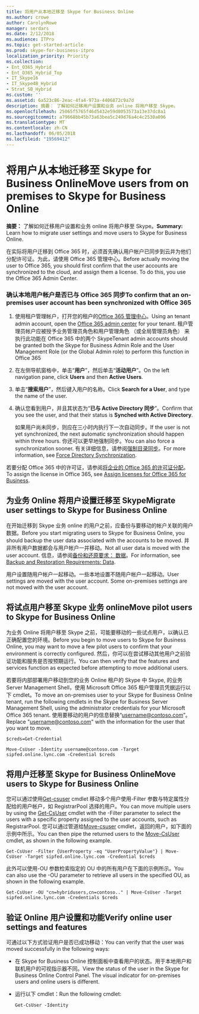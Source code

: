 ```yaml
---
title: 将用户从本地迁移至 Skype for Business Online
ms.author: crowe
author: CarolynRowe
manager: serdars
ms.date: 2/12/2018
ms.audience: ITPro
ms.topic: get-started-article
ms.prod: skype-for-business-itpro
localization_priority: Priority
ms.collection:
- Ent_O365_Hybrid
- Ent_O365_Hybrid_Top
- IT_Skype16
- IT_Skype4B_Hybrid
- Strat_SB_Hybrid
ms.custom: ''
ms.assetid: 6a523c86-2eac-4fa4-973a-4406872c9a7d
description: 摘要： 了解如何迁移用户设置和业务 online 将用户移至 Skype。
ms.openlocfilehash: 25065f5765f46d5432e59d8053573a13e37dc8a1
ms.sourcegitcommit: a79668bb45b73a63bea5c249d76a4c4c2530a096
ms.translationtype: MT
ms.contentlocale: zh-CN
ms.lasthandoff: 06/05/2018
ms.locfileid: "19569412"
---
```

# <a name="move-users-from-on-premises-to-skype-for-business-online"></a><span data-ttu-id="6be72-103">将用户从本地迁移至 Skype for Business Online</span><span class="sxs-lookup"><span data-stu-id="6be72-103">Move users from on premises to Skype for Business Online</span></span>
 
<span data-ttu-id="6be72-104">**摘要：** 了解如何迁移用户设置和业务 online 将用户移至 Skype。</span><span class="sxs-lookup"><span data-stu-id="6be72-104">**Summary:** Learn how to migrate user settings and move users to Skype for Business Online.</span></span>
  
<span data-ttu-id="6be72-p101">在实际将用户迁移到 Office 365 时，必须首先确认用户帐户已同步到云并为他们分配许可证。为此，请使用 Office 365 管理中心。</span><span class="sxs-lookup"><span data-stu-id="6be72-p101">Before actually moving the user to Office 365, you should first confirm that the user accounts are synchronized to the cloud, and assign them a license. To do this, you use the Office 365 Admin Center.</span></span>
  
### <a name="to-confirm-that-an-on-premises-user-account-has-been-synchronized-with-office-365"></a><span data-ttu-id="6be72-107">确认本地用户帐户是否已与 Office 365 同步</span><span class="sxs-lookup"><span data-stu-id="6be72-107">To confirm that an on-premises user account has been synchronized with Office 365</span></span>

1. <span data-ttu-id="6be72-108">使用租户管理帐户，打开您的租户的[Office 365 管理中心](https://portal.office.com/)。</span><span class="sxs-lookup"><span data-stu-id="6be72-108">Using an tenant admin account, open the [Office 365 admin center](https://portal.office.com/) for your tenant.</span></span>  <span data-ttu-id="6be72-109">租户管理员帐户应被授予业务管理员角色和用户管理角色 （或全局管理员角色） 来执行此功能在 Office 365 中的两个 Skype</span><span class="sxs-lookup"><span data-stu-id="6be72-109">Tenant admin accounts should be granted both the Skype for Business Admin Role and the User Management Role (or the Global Admin role) to perform this function in Office 365</span></span>
    
2. <span data-ttu-id="6be72-110">在左侧导航窗格中，单击“**用户**”，然后单击“**活动用户**”。</span><span class="sxs-lookup"><span data-stu-id="6be72-110">On the left navigation pane, click **Users** and then **Active Users**.</span></span>
    
3. <span data-ttu-id="6be72-111">单击“**搜索用户**”，然后键入用户的名称。</span><span class="sxs-lookup"><span data-stu-id="6be72-111">Click **Search for a User**, and type the name of the user.</span></span>
    
4. <span data-ttu-id="6be72-112">确认您看到用户，并且其状态为“**已与 Active Directory 同步**”。</span><span class="sxs-lookup"><span data-stu-id="6be72-112">Confirm that you see the user, and that their status is **Synched with Active Directory**.</span></span>
    
    <span data-ttu-id="6be72-113">如果用户尚未同步，则应在三小时内执行下一次自动同步。</span><span class="sxs-lookup"><span data-stu-id="6be72-113">If the user is not yet synchronized, the next automatic synchronization should happen within three hours.</span></span> <span data-ttu-id="6be72-114">你还可以更早地强制同步。</span><span class="sxs-lookup"><span data-stu-id="6be72-114">You can also force a synchronization sooner.</span></span> <span data-ttu-id="6be72-115">有关详细信息，请参阅[强制目录同步](https://msdn.microsoft.com/en-us/library/azure/jj151771.aspx)。</span><span class="sxs-lookup"><span data-stu-id="6be72-115">For more information, see [Force Directory Synchronization](https://msdn.microsoft.com/en-us/library/azure/jj151771.aspx).</span></span>
    
<span data-ttu-id="6be72-116">若要分配 Office 365 中的许可证，请参阅[将企业的 Office 365 的许可证分配](https://support.office.com/en-us/article/Assign-or-unassign-licenses-for-Office-365-for-business-997596b5-4173-4627-b915-36abac6786dc)。</span><span class="sxs-lookup"><span data-stu-id="6be72-116">To assign the license in Office 365, see [Assign licenses for Office 365 for Business](https://support.office.com/en-us/article/Assign-or-unassign-licenses-for-Office-365-for-business-997596b5-4173-4627-b915-36abac6786dc).</span></span>
  
## <a name="migrate-user-settings-to-skype-for-business-online"></a><span data-ttu-id="6be72-117">为业务 Online 将用户设置迁移至 Skype</span><span class="sxs-lookup"><span data-stu-id="6be72-117">Migrate user settings to Skype for Business Online</span></span>

<span data-ttu-id="6be72-118">在开始迁移到 Skype 业务 online 的用户之前，应备份与要移动的帐户关联的用户数据。</span><span class="sxs-lookup"><span data-stu-id="6be72-118">Before you start migrating users to Skype for Business Online, you should backup the user data associated with the accounts to be moved.</span></span> <span data-ttu-id="6be72-119">并非所有用户数据都会与用户帐户一并移动。</span><span class="sxs-lookup"><span data-stu-id="6be72-119">Not all user data is moved with the user account.</span></span> <span data-ttu-id="6be72-120">信息，请参阅[备份和还原要求： 数据](http://technet.microsoft.com/library/ecfb8e4d-cb4f-476d-9772-4486bd683c04.aspx)。</span><span class="sxs-lookup"><span data-stu-id="6be72-120">For information, see [Backup and Restoration Requirements: Data](http://technet.microsoft.com/library/ecfb8e4d-cb4f-476d-9772-4486bd683c04.aspx).</span></span>
  
<span data-ttu-id="6be72-p105">用户设置随用户帐户一起移动。一些本地设置不随用户帐户一起移动。</span><span class="sxs-lookup"><span data-stu-id="6be72-p105">User settings are moved with the user account. Some on-premises settings are not moved with the user account.</span></span>
  
## <a name="move-pilot-users-to-skype-for-business-online"></a><span data-ttu-id="6be72-123">将试点用户移至 Skype 业务 online</span><span class="sxs-lookup"><span data-stu-id="6be72-123">Move pilot users to Skype for Business Online</span></span>

<span data-ttu-id="6be72-124">为业务 Online 将用户移至 Skype 之前，可能要移动的一些试点用户，以确认已正确配置您的环境。</span><span class="sxs-lookup"><span data-stu-id="6be72-124">Before you begin to move users to Skype for Business Online, you may want to move a few pilot users to confirm that your environment is correctly configured.</span></span> <span data-ttu-id="6be72-125">然后，你可以在尝试移动其他用户之前验证功能和服务是否按预期运行。</span><span class="sxs-lookup"><span data-stu-id="6be72-125">You can then verify that the features and services function as expected before attempting to move additional users.</span></span>
  
<span data-ttu-id="6be72-126">若要将内部部署用户移动到您的业务 Online 租户的 Skype 中 Skype, 的业务 Server Management Shell，使用 Microsoft Office 365 租户管理员凭据运行以下 cmdlet。</span><span class="sxs-lookup"><span data-stu-id="6be72-126">To move an on-premises user to your Skype for Business Online tenant, run the following cmdlets in the Skype for Business Server Management Shell, using the administrator credentials for your Microsoft Office 365 tenant.</span></span> <span data-ttu-id="6be72-127">使用要移动的用户的信息替换“username@contoso.com”。</span><span class="sxs-lookup"><span data-stu-id="6be72-127">Replace "username@contoso.com" with the information for the user that you want to move.</span></span>
  
```
$creds=Get-Credential
```

```
Move-CsUser -Identity username@contoso.com -Target sipfed.online.lync.com -Credential $creds 
```

## <a name="move-users-to-skype-for-business-online"></a><span data-ttu-id="6be72-128">将用户迁移至 Skype for Business Online</span><span class="sxs-lookup"><span data-stu-id="6be72-128">Move users to Skype for Business Online</span></span>

<span data-ttu-id="6be72-129">您可以通过使用[Get-csuser](https://docs.microsoft.com/powershell/module/skype/get-csuser?view=skype-ps) cmdlet 移动多个用户使用-Filter 参数与特定属性分配给的用户帐户，如 RegistrarPool 选择的用户。</span><span class="sxs-lookup"><span data-stu-id="6be72-129">You can move multiple users by using the [Get-CsUser](https://docs.microsoft.com/powershell/module/skype/get-csuser?view=skype-ps) cmdlet with the -Filter parameter to select the users with a specific property assigned to the user accounts, such as RegistrarPool.</span></span> <span data-ttu-id="6be72-130">您可以通过管道给[Move-csuser](https://docs.microsoft.com/powershell/module/skype/move-csuser?view=skype-ps) cmdlet，返回的用户，如下面的示例中所示。</span><span class="sxs-lookup"><span data-stu-id="6be72-130">You can then pipe the returned users to the [Move-CsUser](https://docs.microsoft.com/powershell/module/skype/move-csuser?view=skype-ps) cmdlet, as shown in the following example.</span></span>
  
```
Get-CsUser -Filter {UserProperty -eq "UserPropertyValue"} | Move-CsUser -Target sipfed.online.lync.com -Credential $creds 
```

<span data-ttu-id="6be72-131">此外可以使用-OU 参数检索指定的 OU 中的所有用户在下面的示例所示。</span><span class="sxs-lookup"><span data-stu-id="6be72-131">You can also use the -OU parameter to retrieve all users in the specified OU, as shown in the following example.</span></span>
  
```
Get-CsUser -OU "cn=hybridusers,cn=contoso.." | Move-CsUser -Target sipfed.online.lync.com -Credentials $creds 
```

## <a name="verify-online-user-settings-and-features"></a><span data-ttu-id="6be72-132">验证 Online 用户设置和功能</span><span class="sxs-lookup"><span data-stu-id="6be72-132">Verify online user settings and features</span></span>

<span data-ttu-id="6be72-133">可通过以下方式验证用户是否已成功移动：</span><span class="sxs-lookup"><span data-stu-id="6be72-133">You can verify that the user was moved successfully in the following ways:</span></span>
  
- <span data-ttu-id="6be72-p109">在 Skype for Business Online 控制面板中查看用户的状态。用于本地用户和联机用户的可视指示器不同。</span><span class="sxs-lookup"><span data-stu-id="6be72-p109">View the status of the user in the Skype for Business Online Control Panel. The visual indicator for on-premises users and online users is different.</span></span>
    
- <span data-ttu-id="6be72-136">运行以下 cmdlet：</span><span class="sxs-lookup"><span data-stu-id="6be72-136">Run the following cmdlet:</span></span>
    
  ```
  Get-CsUser -Identity
  ```